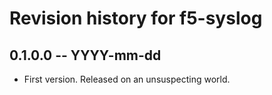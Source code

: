 # Revision history for f5-syslog

## 0.1.0.0 -- YYYY-mm-dd

* First version. Released on an unsuspecting world.
